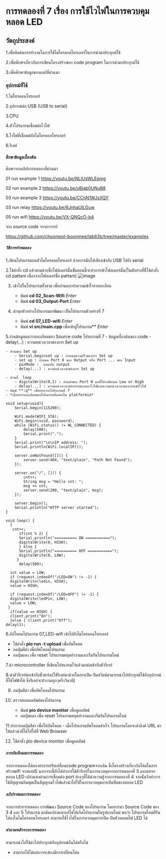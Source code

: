 # การทดลองที่ 7 เรื่อง การใช้ไวไฟในการควบคุมหลอด LED
## วัตถุประสงค์

1.เพื่อคิดค้นการทำงานในการใช้ไมโครคอลโทรเลอร์ในการนำมาประยุกต์ใช้

2.เพื่อศึกษาเกี่ยวกับการเขียนโครงสร้างของ code program ในการนำมาประยุกต์ใช้

3.เพื่อศึกษาข้อมูลของแลปที่ผ่านมา

### อุปกรณ์ที่ใช้

1.ไมโทรคอนโทรเลอร์

2.อุปกรณ์ต่อ USB (USB to serial)

3.CPU

4.ตัวโปรแกรมเชื่อมต่อไวไฟ

5.ไวไฟที่เชื่อมต่กับไมโครคอลโทรเลอร์

6.รีเลย์

#### ศึกษาข้อมูลเบื้องต้น
ศึกษาจากคลิปการทดลองที่ผ่านมา 

01 run example 1 https://youtu.be/NLIUsWLEpmg

02 run example 2 https://youtu.be/yBjab0UNuB8

03 run example 3 https://youtu.be/CCnN1WJsXQY

03 run relay https://youtu.be/6JnhaUILGuw

05 run wifi https://youtu.be/VX-QNQcO-b4

จาก source code จากอาจารย์

https://github.com/choompol-boonmee/lab63b/tree/master/examples


##### วิธีการทำทดลอง

1.เขียนโปรแกรมบนตัวไมโครคอลโทรเลอร์ ด้วยการนับไปเสียงเข้ากับ USB ไปยัง serial

2.ใช้คำสั่ง cd แล้วตามด้วยชื่อโฟล์เดอร์นั้นขั้นตอนนี้จะทำการเข้าโฟลเดอร์นั้น(ในตัอย่างที่นี่้ใช้คำสั่ง cd pattani เนื่องจากโฟลเดอร์ชื่อ pattani)
   ![image](https://user-images.githubusercontent.com/80880126/113139135-e7dd2180-9250-11eb-8a08-b60a4fa8d268.png)

3. เข้าไปในโปรแกรมทั้งสาม เพื่ออ่านและทำความเข้าใจรายละเอียด
	- พิมพ์ **cd 02_Scan-Wifi** *Enter*
	- พิมพ์ **cd 03_Output-Port** *Enter*
	
4. นำทุกตัวอย่างโปรแกรมมาพัฒนา  เป็นโปรแกรมตัวอย่างที่ 7 
	- พิมพ์ **cd 07_LED-wifi** *Enter*
	- พิมพ์ **vi src/main.cpp** เพื่อเข้าสู่โปรแกรม** *Enter*

5.อ่านข้อมูลและรายละเอียดของ Source code โปรแกรมที่ 7
        - ข้อมูลเบื้องต้นของ code
		- delay(...) : ความหน่วงเวลาของการ Set up

	- ส่วนของ Set up
		- Serial.beginset up : กำหนดความเร็วของการ Set up 
		- set up : กำหนด Port 0 ของ Output หรือ Port ... ของ Input
		- pinMode :  แสดงถึง output
		- delay(...) : ความหน่วงเวลาของการ Set up

	- ส่วนที่  loop
		- digitalWrite(0,1) : อ่านค่าของ Port 0 ผลที่ได้จะมีค่าแค่ Low or High
		- delay(...) : ความหน่วงเวลาของการสแกนหาไวไฟและความหน่วงเวลาของการแชร์ไวไฟ
	- พิมพ์ **:q** เพื่อออกจากโปรแกรมที่ 7
	- *เนื้อหารายละเอียดของโปรแกรมที่แสดงใน platformio*
```
void setup(void){
	Serial.begin(115200);

	WiFi.mode(WIFI_STA);
	WiFi.begin(ssid, password);
	while (WiFi.status() != WL_CONNECTED) {
		delay(500);
		Serial.print(".");
	}
	Serial.print("\n\nIP address: ");
	Serial.println(WiFi.localIP());

	server.onNotFound([]() {
		server.send(404, "text/plain", "Path Not Found");
	});

	server.on("/", []() {
		cnt++;
		String msg = "Hello cnt: ";
		msg += cnt;
		server.send(200, "text/plain", msg);
	});

	server.begin();
	Serial.println("HTTP server started");
}

void loop() {
  {
   cnt++;
      if(cnt % 2) {
      Serial.println("========== ON ===========");
      digitalWrite(0, HIGH);
      } else {
      Serial.println("========== OFF ===========");
      digitalWrite(0, LOW);
     }
      delay(500);
 
  int value = LOW;
  if (request.indexOf("/LED=ON") != -1) {
  digitalWrite(ledin, HIGH);
  value = HIGH;
  
  if (request.indexOf("/LED=OFF") != -1) {
  digitalWrite(ledPin, LOW);
  value = LOW;
 }
  if(value == HIGH) { 
  client.print("On");
  }else { client.print("Off");
delay(1);

```
6.อัปโหลดโปรแกรม 07_LED-wifi เข้าไปยังไมโครคอนโทรเลอร์
 - ใช้คำสั่ง **pio run -t upload** เพื่ออัพโหลด
 - กดปุ่มสีดำ เพื่ออัพโหลดโปรแกรม
 - กดปุ่มแดง เพื่อ reset โปรแกรมหยุดทำงานและเริ่มรันโปรแกรมใหม่

7.นำ microcontroller ที่เขียนโปรแกรมไว้แล้วมาต่อเข้ากับตัวรีเรย์

8.นำตัวรีเรย์ต่อเข้ากับขั้วชาร์ต(ใช้รีเลย์มาช่วยในการเปิด-ปิดสวิตซ์สามารถนำไปประยุกต์ใช้กับอุปกรณ์ที่ใช้ไฟฟ้าได้ ซึ่งรีเลย์จะทำงานทุกๆครึ่งวินาที)

9. กดปุ่มสีดำ เพื่ออัพโหลดโปรแกรม

10. ตรวจสอบผลลัพธ์ของโปรแกรม    
      - พิมพ์ **pio device monitor** เพื่อดูผลลัพธ์
      - กดปุ่มแดง เพื่อ reset โปรแกรมหยุดทำงานและเริ่มรันโปรแกรมใหม่

11.ทำการกดปุ่มสีดำ เพื่อให้อัพโหลด
      - เมื่อโปรแกรมอัพโหลดสำเร็จ โปรแกรมโดยจะส่งลิงค์ URL มาให้แล้วนำที่ได้ไปใส่ที่ Web Browser

12. ใช้คำสั่ง  pio device monitor เพื่อดูผลลัพธ์
      
##### การบันทึกผลการทดลอง
จากการทดลองได้ลองทำการปรับเปลี่ยนcode programจากเดิม  ซึ่งโครงสร้างเกี่ยวกับโค้ดในการสร้างwifi จากแลป5 นอกจากนี้ยังได้ทำการใช้ตัวรีเรย์ในการควบคุมจากการทดลองที่ 3 และแทรกหลอด LED เปล่งแสงผ่านการเชื่อมต่อ port ต่างๆที่ได้นำความรู้จากการทดลองที่ 4 จากนั้นจึงทำการใช้สัญญาณอินพุตเป็นสัญญาณไวไฟแล้วนำไปใช้ในการควบคุมการเปิดปิดของหลอด LED
##### อภิปรายผลการทดลอง
จากการทำการทดลอง การพัฒนา Source Code ของโปรแกรม โดยการนำ Source Code ของ 3 4 และ 5 โปรแกรม มาดัดแปลงและแก้ไขให้เกิดโปรแกรมในรูปแบบใหม่ พบว่า โปรแกรมใหม่ที่รันใส่ลงในไมโครคอนโทรเลอร์ สามารถใช้ไวไฟในการควบคุมการเปิด-ปิดตัวหลอดไฟ LED ได้
##### คำถามหลังจากการทดลอง
สามารถนำไปใช้นำไปประยุกต์กับอุปกรณ์อืนได้หรือไม่
 - สามารถใช้ได้แต่อาจจะต้องมีการเปลี่ยนโค้ด
